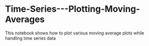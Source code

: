# Time-Series---Plotting-Moving-Averages
This notebook shows how to plot various moving average plots while handling time series data
